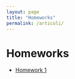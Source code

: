 ```yaml
---
layout: page
title: "Homeworks"
permalink: /articoli/
---
```


# Homeworks

- [Homework 1](/blog_statistics/articoli/HMW-1/)
